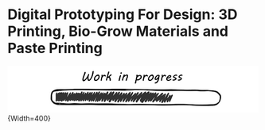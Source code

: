 # **Digital Prototyping For Design: 3D Printing, Bio-Grow Materials and Paste Printing**

![WIP](../../images/WIP.png){Width=400}